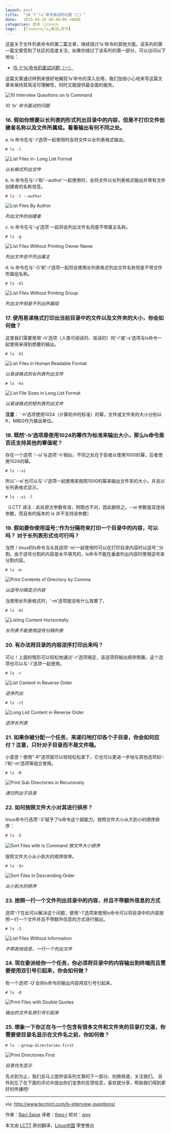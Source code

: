 ```yaml
---
layout: post
title:	"10 个‘ls’命令面试的问题（二）"
date:	2015-04-29 08:40:00 +0800 
categories:	技术 linuxcn 
tags:	[linuxcn,ls,面试,命令]
---
```



这是关于文件列表命令的第二篇文章，继续探讨‘ls’命令的其他方面。该系列的第一篇文章受到了社区的高度关注，如果你错过了该系列的第一部分，可以访问以下地址：


* [15 个‘ls’命令的面试问题（一）](http://linux.cn/article-5349-1.html)


这篇文章通过样例来很好地展现‘ls’命令的深入应用，我们加倍小心地来写这篇文章来保持其简洁可理解性，同时又能提供最全面的服务。


![10 Interview Questions on ls Command](/Asserts/Images//attachment/album/201504/28/144458nffwcu3u7zhbmgw3.jpg)


*10 ‘ls’ 命令面试的问题*


### 16. 假如你想要以长列表的形式列出目录中的内容，但是不打印文件创建者名称以及文件所属组。看看输出有何不同之处。


a. ls 命令在与‘-l’选项一起使用时会将文件以长列表格式输出。



```
# ls -l

```

![List Files in- Long List Format](/Asserts/Images//attachment/album/201504/28/144459l1zr1eupu04k4ch4.gif)


*以长格式列出文件*


b. ls 命令在与‘-l’和‘--author’一起使用时，会将文件以长列表格式输出并带有文件创建者的名称信息。



```
# ls -l --author

```

![List Files By Author](/Asserts/Images//attachment/album/201504/28/144500tvg1fwg70h777ihy.gif)


*列出文件的创建者*


c. ls 命令在与‘-g’选项 一起将会列出文件名但是不带属主名称。



```
# ls -g

```

![List Files Without Printing Owner Name](/Asserts/Images//attachment/album/201504/28/144500jycnpkxm2befkcbb.gif)


*列出文件但不列出属主*


d. ls 命令在与'-G'和‘-l’选项一起将会使用长列表格式列出文件名称但是不带文件所属组名称。



```
# ls -Gl

```

![List Files Without Printing Group](/Asserts/Images//attachment/album/201504/28/144500ghhae8eurnnhh89h.gif)


*列出文件但是不列出所属组*


### 17. 使用易读格式打印出当前目录中的文件以及文件夹的大小，你会如何做？


这里我们需要使用'-h'选项（人类可阅读的、易读的）同‘-l’或‘-s’选项与ls命令一起使用来得到想要的输出。



```
# ls -hl

```

![List Files in Human Readable Format](/Asserts/Images//attachment/album/201504/28/144501soucnuxpxfpbrups.gif)


*以易读格式的长列表列出文件*



```
# ls -hs

```

![List File Sizes in Long List Format](/Asserts/Images//attachment/album/201504/28/144501h07ujw9wkusdt0s7.gif)


*以易读格式的短列表列出文件*


**注意**： ‘-h’选项使用1024（计算机中的标准）的幂，文件或文件夹的大小分别以K，M和G作为输出单位。


### 18. 既然‘-h’选项是使用1024的幂作为标准来输出大小，那么ls命令是否还支持其他的幂值呢？


存在一个选项 ‘--si’与选项‘-h’相似，不同之处在于前者以使用1000的幂，后者使用1024的幂。



```
# ls --si

```

所以'--si'也可以与‘-l’选项一起使用来按照1000的幂来输出文件夹的大小，并且以长列表格式显示。



```
# ls --si -l

```

（LCTT 译注：此处原文参数有误，附图也不对，因此删除之。--si 参数是双连线参数，而且有的版本的 ls 并不支持该参数）


### 19. 假如要你使用逗号‘,’作为分隔符来打印一个目录中的内容，可以吗？ 对于长列表形式也可行吗？


当然！linux的ls命令当与其选项‘-m’一起使用时可以在打印目录内容时以逗号‘,’分割。由于逗号分割的内容是水平填充的，ls命令不能在垂直列出内容时使用逗号来分割内容。



```
# ls -m

```

![Print Contents of Directory by Comma](/Asserts/Images//attachment/album/201504/28/144502twqls8i1zv10wf0x.gif)


*以逗号分隔显示内容*


当使用长列表格式时，‘-m’选项就没有什么效果了。



```
# ls -ml

```

![Listing Content Horizontally](/Asserts/Images//attachment/album/201504/28/144502ybvhqldpr2qqsbgl.gif)


*长列表不能使用逗号分隔列表*


### 20. 有办法将目录的内容逆序打印出来吗？


可以！上面的情形可以轻松地通过'-r'选项搞定，该选项将输出顺序倒置。这个选项也可以与‘-l’选项一起使用。



```
# ls -r

```

![List Content in Reverse Order](/Asserts/Images//attachment/album/201504/28/144502q76lj6ogz6hcfofz.gif)


*逆序列出*



```
# ls -rl

```

![Long List Content in Reverse Order](/Asserts/Images//attachment/album/201504/28/144503x5f5lxmkq1x5uzmf.gif)


*逆序长列表*


### 21. 如果你被分配一个任务，来递归地打印各个子目录，你会如何应付？注意，只针对子目录而不是文件哦。


小意思！使用“-R”选项就可以轻轻松松拿下，它也可以更进一步地与其他选项如‘-l’和‘-m’选项等组合使用。



```
# ls -R

```

![Print Sub Directories in Recursively](/Asserts/Images//attachment/album/201504/28/144504p6dbxes4zg1bjgy5.gif)


*递归列出子目录*


### 22. 如何按照文件大小对其进行排序？


linux命令行选项'-S'赋予了ls命令这个超能力。按照文件大小从大到小的顺序排序：



```
# ls -S

```

![Sort Files with ls Command](/Asserts/Images//attachment/album/201504/28/144504ittn2png22nkg32k.gif) *按文件大小排序*


按照文件大小从小到大的顺序排序。



```
# ls -Sr

```

![Sort Files in Descending Order](/Asserts/Images//attachment/album/201504/28/144505ttho8fgocuc0hbzm.gif)


*从小到大的排序*


### 23. 按照一行一个文件列出目录中的内容，并且不带额外信息的方式


选项‘-1’在此可以解决这个问题，使用‘-1’选项来使用ls命令可以将目录中的内容按照一行一个文件并且不带额外信息的方式进行输出。



```
# ls -1

```

![List Files Without Information](/Asserts/Images//attachment/album/201504/28/144506wlaezzxn4nzzyk4x.gif)


*不带其他信息，一行一个列出文件*


### 24. 现在委派给你一个任务，你必须将目录中的内容输出到终端而且需要使用双引号引起来，你会如何做？


有一个选项‘-Q’会将ls命令的输出内容用双引号引起来。



```
# ls -Q

```

![Print Files with Double Quotes](/Asserts/Images//attachment/album/201504/28/144506d8rshormsf2fffru.gif)


*输出的文件名用引号引起来*


### 25. 想象一下你正在与一个包含有很多文件和文件夹的目录打交道，你需要使目录名显示在文件名之前，你如何做？



```
# ls --group-directories-first

```

![Print Directories First](/Asserts/Images//attachment/album/201504/28/144507elhcp4cpz4cwp1qw.gif)


*目录优先显示*


先点到为止，我们会马上提供该系列文章的下一部分。别换频道，关注我们。 另外别忘了在下面的评论中提出你们宝贵的反馈信息，喜欢就分享，帮助我们得到更好的传播吧!




---


via: <http://www.tecmint.com/ls-interview-questions/>


作者：[Ravi Saive](http://www.tecmint.com/author/admin/) 译者：[theo-l](https://github.com/theo-l) 校对：[wxy](https://github.com/wxy)


本文由 [LCTT](https://github.com/LCTT/TranslateProject) 原创翻译，[Linux中国](http://linux.cn/) 荣誉推出
